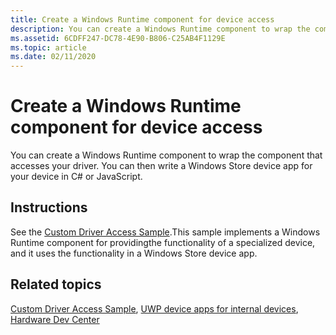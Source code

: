 ```yaml
---
title: Create a Windows Runtime component for device access
description: You can create a Windows Runtime component to wrap the component that accesses your driver. You can then write a Windows Store device app for your device in C\ or JavaScript.
ms.assetid: 6CDFF247-DC78-4E90-B806-C25AB4F1129E
ms.topic: article
ms.date: 02/11/2020
---
```


# Create a Windows Runtime component for device access

You can create a Windows Runtime component to wrap the component that accesses your driver. You can then write a Windows Store device app for your device in C# or JavaScript.

## Instructions

See the [Custom Driver Access Sample](https://github.com/microsoftarchive/msdn-code-gallery-microsoft/tree/411c271e537727d737a53fa2cbe99eaecac00cc0/Official%20Windows%20Platform%20Sample/Custom%20driver%20access%20sample).This sample implements a Windows Runtime component for providingthe functionality of a specialized device, and it uses the functionality in a Windows Store device app.

## Related topics

[Custom Driver Access Sample](https://github.com/microsoftarchive/msdn-code-gallery-microsoft/tree/411c271e537727d737a53fa2cbe99eaecac00cc0/Official%20Windows%20Platform%20Sample/Custom%20driver%20access%20sample), [UWP device apps for internal devices](/windows-hardware/drivers/devapps/uwp-device-apps-for-specialized-devices), [Hardware Dev Center](/windows/hardware/)
